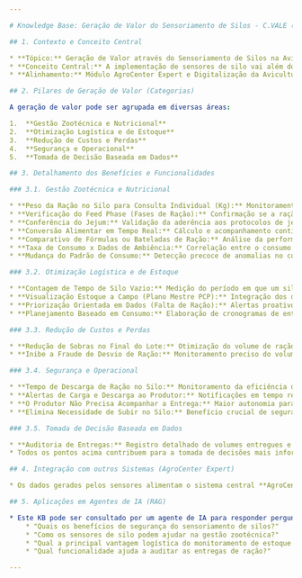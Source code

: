 ```yaml
---

# Knowledge Base: Geração de Valor do Sensoriamento de Silos - C.VALE (AgroCenter Expert)

## 1. Contexto e Conceito Central

* **Tópico:** Geração de Valor através do Sensoriamento de Silos na Avicultura de Precisão.
* **Conceito Central:** A implementação de sensores de silo vai além do simples monitoramento de estoque, proporcionando um ecossistema de dados que otimiza processos, reduz custos, aumenta a segurança e melhora a gestão zootécnica.
* **Alinhamento:** Módulo AgroCenter Expert e Digitalização da Avicultura.

## 2. Pilares de Geração de Valor (Categorias)

A geração de valor pode ser agrupada em diversas áreas:

1.  **Gestão Zootécnica e Nutricional**
2.  **Otimização Logística e de Estoque**
3.  **Redução de Custos e Perdas**
4.  **Segurança e Operacional**
5.  **Tomada de Decisão Baseada em Dados**

## 3. Detalhamento dos Benefícios e Funcionalidades

### 3.1. Gestão Zootécnica e Nutricional

* **Peso da Ração no Silo para Consulta Individual (Kg):** Monitoramento granular do consumo por aviário, permitindo análises específicas.
* **Verificação do Feed Phase (Fases de Ração):** Confirmação se a ração correta está sendo fornecida em cada fase de crescimento das aves, impactando diretamente a conversão alimentar.
* **Conferência do Jejum:** Validação da aderência aos protocolos de jejum pré-abate, essencial para o bem-estar animal e qualidade da carne.
* **Conversão Alimentar em Tempo Real:** Cálculo e acompanhamento contínuo da eficiência de conversão da ração em ganho de peso.
* **Comparativo de Fórmulas ou Bateladas de Ração:** Análise da performance de diferentes lotes ou tipos de ração para otimização futura.
* **Taxa de Consumo x Dados de Ambiência:** Correlação entre o consumo de ração e fatores ambientais (temperatura, umidade) para identificar padrões e otimizar condições.
* **Mudança do Padrão de Consumo:** Detecção precoce de anomalias no consumo, que podem indicar problemas de saúde no lote ou falhas no equipamento.

### 3.2. Otimização Logística e de Estoque

* **Contagem de Tempo de Silo Vazio:** Medição do período em que um silo permanece vazio, indicando possíveis falhas de planejamento ou atrasos na entrega.
* **Visualização Estoque a Campo (Plano Mestre PCP):** Integração dos dados dos silos com o Planejamento e Controle da Produção para uma visão holística do estoque disponível e necessário.
* **Priorização Orientada em Dados (Falta de Ração):** Alertas proativos sobre baixos níveis de ração, permitindo priorizar entregas e evitar interrupções no fornecimento.
* **Planejamento Baseado em Consumo:** Elaboração de cronogramas de entrega mais precisos e eficientes, baseados no consumo real, não apenas em estimativas.

### 3.3. Redução de Custos e Perdas

* **Redução de Sobras no Final do Lote:** Otimização do volume de ração entregue, minimizando o desperdício ao final do ciclo de produção.
* **Inibe a Fraude de Desvio de Ração:** Monitoramento preciso do volume e fluxo de ração, dificultando e identificando possíveis desvios ou furtos.

### 3.4. Segurança e Operacional

* **Tempo de Descarga de Ração no Silo:** Monitoramento da eficiência do processo de descarga.
* **Alertas de Carga e Descarga ao Produtor:** Notificações em tempo real sobre eventos importantes no silo, mantendo o produtor informado.
* **O Produtor Não Precisa Acompanhar a Entrega:** Maior autonomia para o produtor, que pode gerenciar outras tarefas enquanto o sistema monitora.
* **Elimina Necessidade de Subir no Silo:** Benefício crucial de segurança, eliminando riscos de acidentes para conferência manual.

### 3.5. Tomada de Decisão Baseada em Dados

* **Auditoria de Entregas:** Registro detalhado de volumes entregues e consumidos para validação e auditoria.
* Todos os pontos acima contribuem para a tomada de decisões mais informadas e estratégicas em toda a cadeia produtiva.

## 4. Integração com outros Sistemas (AgroCenter Expert)

* Os dados gerados pelos sensores alimentam o sistema central **AgroCenter Expert**, criando um ambiente digital para análise de dados e otimização contínua.

## 5. Aplicações em Agentes de IA (RAG)

* Este KB pode ser consultado por um agente de IA para responder perguntas como:
    * "Quais os benefícios de segurança do sensoriamento de silos?"
    * "Como os sensores de silo podem ajudar na gestão zootécnica?"
    * "Qual a principal vantagem logística do monitoramento de estoque a campo?"
    * "Qual funcionalidade ajuda a auditar as entregas de ração?"

---
```

